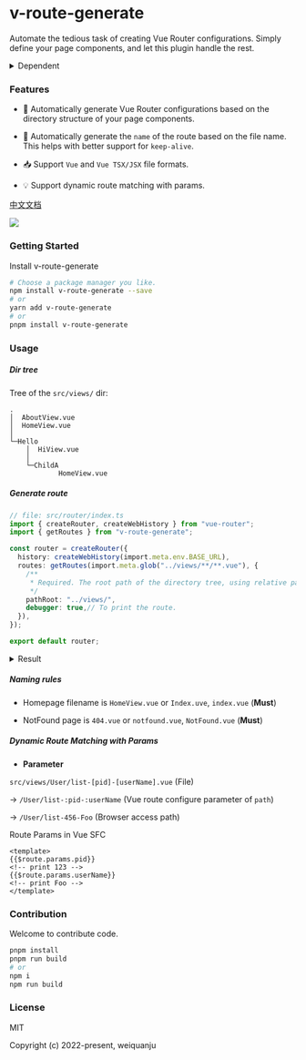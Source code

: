 # v-route-generate

Automate the tedious task of creating Vue Router configurations. Simply define your page components, and let this plugin handle the rest.


<details>
<summary>Dependent</summary><br>

- Vite@2.9.0

- Vue@3.0.0

- Vue-Router@4.0.0

<br></details>

### Features

- 🚀 Automatically generate Vue Router configurations based on the directory structure of your page components.

- 🦾 Automatically generate the `name` of the route based on the file name. This helps with better support for `keep-alive`.

- 📥 Support `Vue` and `Vue TSX/JSX` file formats.

- 💡 Support dynamic route matching with params.


[中文文档](https://github.com/weiquanju/v-route-generate/blob/main/README-ZH.md)

<a href="https://www.npmjs.com/package/v-route-generate">
    <img src="https://img.shields.io/badge/npm-1.2.1-brightgreen">
</a>

### Getting Started

Install v-route-generate

```bash
# Choose a package manager you like.
npm install v-route-generate --save
# or
yarn add v-route-generate
# or
pnpm install v-route-generate
```

### Usage

##### Dir tree

Tree of the `src/views/` dir:

```text
.
│  AboutView.vue
│  HomeView.vue
│
└─Hello
    │  HiView.vue
    │
    └─ChildA
            HomeView.vue
```

##### Generate route

```ts
// file: src/router/index.ts
import { createRouter, createWebHistory } from "vue-router";
import { getRoutes } from "v-route-generate";

const router = createRouter({
  history: createWebHistory(import.meta.env.BASE_URL),
  routes: getRoutes(import.meta.glob("../views/**/**.vue"), {
    /** 
     * Required. The root path of the directory tree, using relative paths, ending with '/'
     */
    pathRoot: "../views/",
    debugger: true,// To print the route.
  }),
});

export default router;
```


<details>
<summary>Result</summary><br>

```ts
// Based on the routing configuration generated from the directory above:
[
	{
		"path": "/foo",
		"children": [
			{
				"name": "FooApp",
				"path": "app",
				"component": ()=>import('../views/foo/app.tsx')
			},
			{
				"name": "FooIndex",
				"path": "",
				"component": ()=>import('../views/foo/index.vue')
			}
		]
	},
	{
		"name": "Index",
		"path": "/",
		"component": ()=>import('../views/index.vue')
	}
]
```

<br></details>

##### Naming rules

- Homepage filename is `HomeView.vue` or `Index.uve`, `index.vue` (**Must**)

- NotFound page is `404.vue` or `notfound.vue`, `NotFound.vue` (**Must**)

##### Dynamic Route Matching with Params

- **Parameter**

`src/views/User/list-[pid]-[userName].vue` (File)

→ `/User/list-:pid-:userName` (Vue route configure parameter of `path`)

→ `/User/list-456-Foo` (Browser access path)

Route Params in Vue SFC
```vue
<template>
{{$route.params.pid}}
<!-- print 123 -->
{{$route.params.userName}}
<!-- print Foo -->
</template>
```

### Contribution

Welcome to contribute code.

```bash
pnpm install
pnpm run build
# or
npm i
npm run build
```

### License

MIT

Copyright (c) 2022-present, weiquanju
